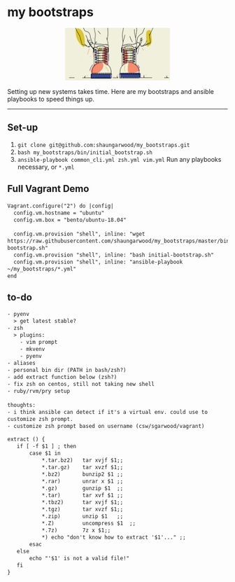 # my bootstraps

<p align="center">
  <img src="lib/logo.jpeg" width="240" height="120" />
</p>


Setting up new systems takes time. Here are my bootstraps and ansible playbooks to speed things up.

---

## Set-up
1. ```git clone git@github.com:shaungarwood/my_bootstraps.git```
2. ```bash my_bootstraps/bin/initial_bootstrap.sh```
3. ```ansible-playbook common_cli.yml zsh.yml vim.yml``` Run any playbooks necessary, or ```*.yml```

## Full Vagrant Demo
```
Vagrant.configure("2") do |config|
  config.vm.hostname = "ubuntu"
  config.vm.box = "bento/ubuntu-18.04"

  config.vm.provision "shell", inline: "wget https://raw.githubusercontent.com/shaungarwood/my_bootstraps/master/bin/initial-bootstrap.sh"
  config.vm.provision "shell", inline: "bash initial-bootstrap.sh"
  config.vm.provision "shell", inline: "ansible-playbook ~/my_bootstraps/*.yml"
end
```

## to-do
```
- pyenv
  > get latest stable?
- zsh
  > plugins:
    - vim prompt
    - mkvenv
    - pyenv
- aliases
- personal bin dir (PATH in bash/zsh?)
- add extract function below (zsh?)
- fix zsh on centos, still not taking new shell
- ruby/rvm/pry setup

thoughts:
- i think ansible can detect if it's a virtual env. could use to customize zsh prompt.
- customize zsh prompt based on username (csw/sgarwood/vagrant)
```

```
extract () {
   if [ -f $1 ] ; then
       case $1 in
           *.tar.bz2)   tar xvjf $1;;
           *.tar.gz)    tar xvzf $1;;
           *.bz2)       bunzip2 $1 ;;
           *.rar)       unrar x $1 ;;
           *.gz)        gunzip $1  ;;
           *.tar)       tar xvf $1 ;;
           *.tbz2)      tar xvjf $1;;
           *.tgz)       tar xvzf $1;;
           *.zip)       unzip $1   ;;
           *.Z)         uncompress $1  ;;
           *.7z)        7z x $1;;
           *) echo "don't know how to extract '$1'..." ;;
       esac
   else
       echo "'$1' is not a valid file!"
   fi
}
```
